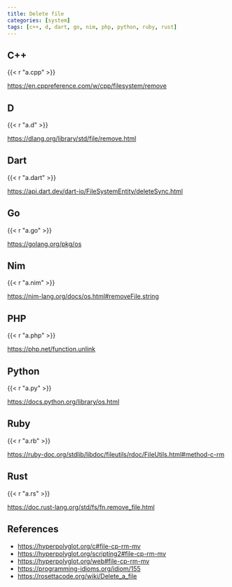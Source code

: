 ```yaml
---
title: Delete file
categories: [system]
tags: [c++, d, dart, go, nim, php, python, ruby, rust]
---
```


## C++

{{< r "a.cpp" >}}

<https://en.cppreference.com/w/cpp/filesystem/remove>

## D

{{< r "a.d" >}}

<https://dlang.org/library/std/file/remove.html>

## Dart

{{< r "a.dart" >}}

<https://api.dart.dev/dart-io/FileSystemEntity/deleteSync.html>

## Go

{{< r "a.go" >}}

<https://golang.org/pkg/os>

## Nim

{{< r "a.nim" >}}

<https://nim-lang.org/docs/os.html#removeFile,string>

## PHP

{{< r "a.php" >}}

<https://php.net/function.unlink>

## Python

{{< r "a.py" >}}

<https://docs.python.org/library/os.html>

## Ruby

{{< r "a.rb" >}}

<https://ruby-doc.org/stdlib/libdoc/fileutils/rdoc/FileUtils.html#method-c-rm>

## Rust

{{< r "a.rs" >}}

<https://doc.rust-lang.org/std/fs/fn.remove_file.html>

## References

- <https://hyperpolyglot.org/c#file-cp-rm-mv>
- <https://hyperpolyglot.org/scripting2#file-cp-rm-mv>
- <https://hyperpolyglot.org/web#file-cp-rm-mv>
- <https://programming-idioms.org/idiom/155>
- <https://rosettacode.org/wiki/Delete_a_file>
